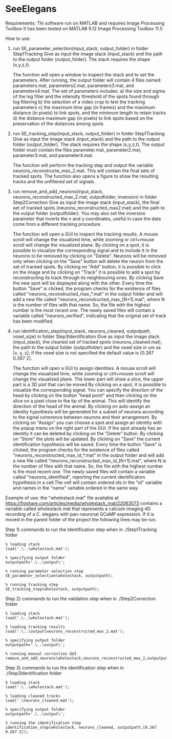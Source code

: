 # SeeElegans
Requirements:
Thi software run on MATLAB and requires Image Processing Toolbox
It has been tested on MATLAB 9.12 Image Processing Toolbox 11.5

How to use:
1) run SE_parameter_selection(input_stack, output_folder) in folder Step1Tracking
   Give as input the image stack (input_stack) and the path to the output folder (output_folder). 
   The stack requires the shape (x,y,z,t). 

   The function will open a window to inspect the stack and to set the parameters. 
   After running, the output folder will contain 4 files named: parameters.mat, parameters2.mat, parameters3.mat, 
   and parameters4.mat. 
   The set of parameters includes:
	a) the size and sigma of the log filter and the intensity threshold of the spots found through log filtering
	b) the selection of a video crop to test the tracking parameters
	c) the maximum time gap (in frames) and the maximum distance (in pixels) to link spots, and the minimum length to 
	   retain tracks
	d) the distance maximum gap (in pixels) to link spots based on the preservation of the distances among spots

2) run SE_tracking_step(input_stack, output_folder) in folder Step1Tracking
   Give as input the image stack (input_stack) and the path to the output folder (output_folder). 
   The stack requires the shape (x,y,z,t). The output folder must contain the files parameter.mat, parameter2.mat, 
   parameter3.mat, and parameter4.mat. 
   
   The function will perform the tracking step and output the variable 
   neurons_reconstructe_max_2.mat. This will contain the final sets of tracked spots. The function also opens a figure to show
   the resulting tracks and the unfiltered set of signals.

3) run remove_and_add_neurons(input_stack, neurons_reconstructed_max_2.mat, outputfolder, inversion)  in folder Step2Correction
   Give as input the image stack (input_stack), the final set of tracked spots (neurons_reconstructed_max2.mat) 
   and the path to the output folder (outputfolder). You may also set the inversion parameter that inverts the x and y 
   coordinates, useful in case the data come from a different tracking procedure.
   
   The function will open a GUI to inspect the tracking results. A mouse scroll will change the visualized time, 
   while zooming or ctrl+mouse scroll will change the visualized plane. By clicking on a spot, it is possible to visualize the 
   corresponding signal and to include it in the neurons to be removed by clicking on "Delete". Neurons will be removed only when
   clicking on the "Save" button will delete the neuron from the set of tracked spots. By clicking on "Add" button, it is
   possible to click on the image and by clicking on "Track" it is possible to add a spot by reconstructing its track through its
   neighbouring ones. By clicking Save the new spot will be displayed along with the other.
   Every time the button "Save" is clicked, the program checks for the existence of files called 
   "neurons_reconstructed_max_*.mat" in the output folder and will add a new file called "neurons_reconstructed_max_[N+1].mat",
   where N is the number of files with that name. So, the file with the highest number is the most recent one. The newly saved
   files will contain a variable called "neurons_verified", indicating that the original set of track has been modified. 
 
4) run identification_step(input_stack, neurons_cleaned, outputpath, voxel_size) in folder Step3Identification
   Give as input the image stack (input_stack), the cleaned set of tracked spots (neurons_cleaned.mat), the path to the output 
   folder (outputfolder) and the voxel size in um as [x, y, z]; if the voxel size is not specified the default value is 
   [0.267 0.267 2].
   
   The function will open a GUI to assign identities. A mouse scroll will change the visualized time, while zooming or ctrl+mouse
   scroll will change the visualized plane. The lower part will show a slice, the upper part is a 3D plot that can be moved
   By clicking on a spot, it is possible to visualize the corresponding signal. You can specify the direction of the head by clicking
   on the button "head point" and then clicking on the slice on a pixel close to the tip of the animal. This will identify the
   direction of the head of the animal. By clicking on auto-assign an identity hypothesis will be generated for a subset of neurons
   according to the signal coherence between neurons and their arrangement. By clicking on "Assign" you can choose a spot and assign
   an identity with the popup menu on the right part of the GUI. If the spot already has an identity it can be deleted by clicking on
   the "Delete" button. By clicking on "Store" the plots will be updated. By clicking on "Save" the current identification hypothesis
   will be saved. Every time the button "Save" is clicked, the program checks for the existence of files called 
   "neurons_reconstructed_max_id_*.mat" in the output folder and will add a new file called "neurons_reconstructed_max_id_[N+1].mat",
   where N is the number of files with that name. So, the file with the highest number is the most recent one. The newly saved
   files will contain a variable called "neurons_identified", reporting the current identification hypothesis in a cell.The cell will
   contain ordered ids in the "id" variable and names in the "name" variable ordered in the same way.
   



Example of use: the "wholestack.mat" file available at https://figshare.com/articles/media/wholestack_mat/22063073 contains a variable
called wholestack.mat that represents a calcium imaging 4D recording of a C. elegans with pan-neuronal GCaMP expression. If it is 
moved in the parent folder of the project the following lines may be run.

Step 1) commands to run the identification step when in ./Step1Tracking folder

	% loading stack
	load('.\..\wholestack.mat');

	% specifying output folder
	outputpath='.\..\output\';

	% running parameter selection step
	SE_parameter_selection(wholestack, outputpath);

	% running tracking step
	SE_tracking_step(wholestack, outputpath);


Step 2) commands to run the validation step when in ./Step2Correction folder

	% loading stack
	load('.\..\wholestack.mat');

	% loading tracking results
	load('.\..\output\neurons_reconstructed_max_2.mat');

	% specifying output folder
	outputpath='.\..\output\';

	% running manual correction GUI
	remove_and_add_neurons(wholestack,neurons_reconstructed_max_2,outputpath);



Step 3) commands to run the identification step when in ./Step3Identification folder

	% loading stack
	load('.\..\wholestack.mat');

	% loading cleaned tracks
	load('.\neurons_cleaned.mat');

	% specifying output folder
	outputpath='.\..\output\';

	% running the identification step
	identification_step(wholestack, neurons_cleaned, outputpath,[0.267 0.267 2]);

